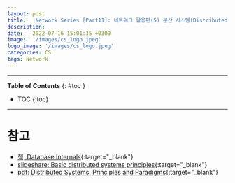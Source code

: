 ```yaml
---
layout: post
title:  'Network Series [Part11]: 네트워크 활용편(5) 분산 시스템(Distributed System)'
description: 
date:   2022-07-16 15:01:35 +0300
image:  '/images/cs_logo.jpeg'
logo_image: '/images/cs_logo.jpeg'
categories: CS
tags: Network
---
```


---
**Table of Contents**
{: #toc }
*  TOC
{:toc}
---



# 참고

- [책, Database Internals](http://www.kyobobook.co.kr/product/detailViewKor.laf?ejkGb=KOR&mallGb=KOR&barcode=9791161754963&orderClick=LEa&Kc=){:target="_blank"}
- [slideshare: Basic distributed systems principles](https://www.slideshare.net/rubentan/basic-distributed-systems-principles){:target="_blank"}
- [pdf: Distributed Systems: Principles and Paradigms](https://vowi.fsinf.at/images/b/bc/TU_Wien-Verteilte_Systeme_VO_%28G%C3%B6schka%29_-_Tannenbaum-distributed_systems_principles_and_paradigms_2nd_edition.pdf){:target="_blank"}